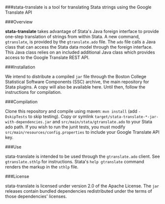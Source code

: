 ###stata-translate is a tool for translating Stata strings using the Google Translate API

###Overview

**stata-translate** takes advantage of Stata's Java foreign interface to
provide one-step translation of strings from within Stata.
A new command, `gtranslate`, is provided by the `gtranslate.ado` file.
The `ado` file calls a Java class that can access the Stata data model
through the foreign interface. This Java class relies on an included
additional Java class which provides access to the Google Translate REST API.

###Installation

We intend to distribute a compiled `jar` file through the 
Boston College Statistical Software Components (SSC) archive,
the main repository for Stata plugins. A copy will also be available
here. Until then, follow the instructions for compilation.

###Compilation

Clone this repository and compile using maven: `mvn install` (add
`-DskipTests` to skip testing). Copy or symlink
`target/stata-translate-*-jar-with-dependencies.jar` and 
`src/main/stata/gtranslate.ado` to your Stata ado path.
If you wish to run the junit tests, you must modify `src/main/resources/config.properties`
to include your Google Translate API key.

###Use

stata-translate is intended to be used through the `gtranslate.ado` client.
See `gtranslate.sthlp` for instructions.
Stata's `help gtranslate` command renders the markup in the `sthlp` file.

###License

stata-translate is licensed under version 2.0 of the Apache License.
The `jar` releases contain bundled dependencies redistributed under the
terms of those dependencies' licenses.
